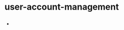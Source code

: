 # user-account-management
## 
* 

<script src="https://blz-soft.github.io/md_style/release/v1.2/md_style.js" ></script>